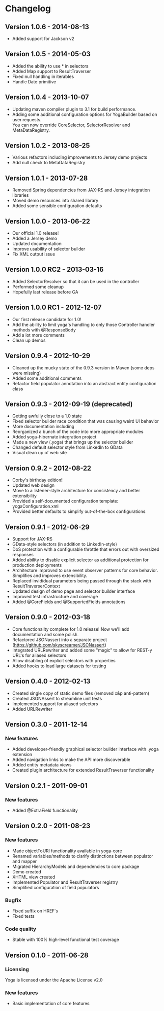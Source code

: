 Changelog
=========

Version 1.0.6 - 2014-08-13
--------------------------
 - Added support for Jackson v2

Version 1.0.5 - 2014-05-03
--------------------------
 - Added the ability to use * in selectors
 - Added Map support to ResultTraverser
 - Fixed null handling in iterables
 - Handle Date primitive

Version 1.0.4 - 2013-10-07
--------------------------
 - Updating maven compiler plugin to 3.1 for build performance.
 - Adding some additional configuration options for YogaBuilder based on user requests.  
   You can now override CoreSelector, SelectorResolver and MetaDataRegistry.

Version 1.0.2 - 2013-08-25
--------------------------
 - Various refactors including improvements to Jersey demo projects
 - Add null check to MetaDataRegistry

Version 1.0.1 - 2013-07-28
--------------------------
 - Removed Spring dependencies from JAX-RS and Jersey integration libraries
 - Moved demo resources into shared library
 - Added some sensible configuration defaults

Version 1.0.0 - 2013-06-22
--------------------------
 - Our official 1.0 release!
 - Added a Jersey demo
 - Updated documentation
 - Improve usability of selector builder
 - Fix XML output issue

Version 1.0.0 RC2 - 2013-03-16
------------------------------
 - Added SelectorResolver so that it can be used in the controller
 - Performed some cleanup
 - Hopefully last release before GA

Version 1.0.0 RC1 - 2012-12-07
------------------------------
 - Our first release candidate for 1.0!
 - Add the ability to limit yoga's handling to only those Controller handler methods with @ResponseBody
 - Add a lot more comments
 - Clean up demos

Version 0.9.4 - 2012-10-29
--------------------------
 - Cleaned up the mucky state of the 0.9.3 version in Maven (some deps were missing)
 - Added some additional comments
 - Refactor field populator annotation into an abstract entity configuration class

Version 0.9.3 - 2012-09-19 (deprecated)
---------------------------------------
 - Getting awfully close to a 1.0 state
 - Fixed selector builder race condition that was causing weird UI behavior
 - More documentation including 
 - Reorganized a bunch of the code into more appropriate modules
 - Added yoga-hibernate integration project
 - Made a new view (.yoga) that brings up the selector builder
 - Changed default selector style from LinkedIn to GData
 - Visual clean up of web site

Version 0.9.2 - 2012-08-22
--------------------------
 - Corby's birthday edition!
 - Updated web design
 - Move to a listener-style architecture for consistency and better extensibility
 - Provided a self-documented configuration template: yogaConfiguration.xml
 - Provided better defaults to simplify out-of-the-box configurations

Version 0.9.1 - 2012-06-29
--------------------------
 - Support for JAX-RS
 - GData-style selectors (in addition to LinkedIn-style)
 - DoS protection with a configurable throttle that errors out with oversized responses
 - Added ability to disable explicit selector as additional protection for production deployments
 - Architecture improved to use event observer patterns for core behavior.  Simplifies and improves extensibility.
 - Replaced invididual parameters being passed through the stack with ResultTraverserContext
 - Updated design of demo page and selector builder interface
 - Improved test infrastructure and coverage
 - Added @CoreFields and @SupportedFields annotations

Version 0.9.0 - 2012-03-18
--------------------------
 - Core functionality complete for 1.0 release!  Now we'll add documentation and some polish.
 - Refactored JSONassert into a separate project (https://github.com/skyscreamer/JSONassert)
 - Integrated URLRewriter and added some "magic" to allow for REST-y URL's for aliased selectors
 - Allow disabling of explicit selectors with properties
 - Added hooks to load large datasets for testing

Version 0.4.0 - 2012-02-13
--------------------------

 - Created single copy of static demo files (removed c&p anti-pattern)
 - Created JSONAssert to streamline unit tests
 - Implemented support for aliased selectors
 - Added URLRewriter

Version 0.3.0 - 2011-12-14
--------------------------

### New features

  - Added developer-friendly graphical selector builder interface with .yoga extension
  - Added navigation links to make the API more discoverable
  - Added entity metadata views
  - Created plugin architecture for extended ResultTraverser functionality

Version 0.2.1 - 2011-09-01
--------------------------

### New features

  - Added @ExtraField functionality

Version 0.2.0 - 2011-08-23
--------------------------

### New features

  - Made objectToURI functionality available in yoga-core
  - Renamed variables/methods to clarify distinctions between populator and mapper
  - Migrated HierarchyModels and dependencies to core package
  - Demo created
  - XHTML view created
  - Implemented Populator and ResultTraverser registry
  - Simplified configuration of field populators

### Bugfix

  - Fixed suffix on HREF's
  - Fixed tests

### Code quality

  - Stable with 100% high-level functional test coverage

Version 0.1.0 - 2011-06-28
--------------------------

### Licensing

  Yoga is licensed under the Apache License v2.0

### New features

 - Basic implementation of core features
